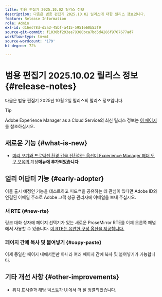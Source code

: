 ```yaml
---
title: 범용 편집기 2025.10.02 릴리스 정보
description: 다음은 범용 편집기 2025.10.02 릴리스에 대한 릴리스 정보입니다.
feature: Release Information
role: Admin
exl-id: d16ed78d-d5a3-45bf-a415-5951e60b53f9
source-git-commit: f1030bf293ee78380bca7bd5d4266f9767677ad7
workflow-type: tm+mt
source-wordcount: '179'
ht-degree: 72%

---
```



# 범용 편집기 2025.10.02 릴리스 정보 {#release-notes}

다음은 범용 편집기 2025년 10월 2일 릴리스의 릴리스 정보입니다.

>[!TIP]
>
>Adobe Experience Manager as a Cloud Service의 최신 릴리스 정보는 [이 페이지](/help/release-notes/release-notes-cloud/release-notes-current.md)를 참조하십시오.

## 새로운 기능 {#what-is-new}

* [미리 보기와 프로덕션 환경 간을 전환하는 옵션이 Experience Manager 헤더 도구 모음의 ](/help/sites-cloud/authoring/universal-editor/navigation.md#user-properties)계정&#x200B;**메뉴에 추가되었습니다**.

## 얼리 어답터 기능 {#early-adopter}

이들 출시 예정인 기능을 테스트하고 피드백을 공유하는 데 관심이 있다면 Adobe ID와 연결된 이메일 주소로 Adobe 고객 성공 관리자에 이메일을 보내 주십시오.

### 새 RTE {#new-rte}

링크 대화 상자에 페이지 선택기가 있는 새로운 ProseMirror RTE를 이제 오른쪽 패널에서 사용할 수 있습니다. [이 RTE는 유연한 구성 옵션을 제공합니다.](/help/implementing/universal-editor/configure-rte.md)

### 페이지 간에 복사 및 붙여넣기 {#copy-paste}

이제 동일한 페이지 내에서뿐만 아니라 여러 페이지 간에 복사 및 붙여넣기가 가능합니다.

## 기타 개선 사항 {#other-improvements}

* 위치 표시줄과 해당 텍스트가 UI에서 더 잘 정렬되었습니다.
